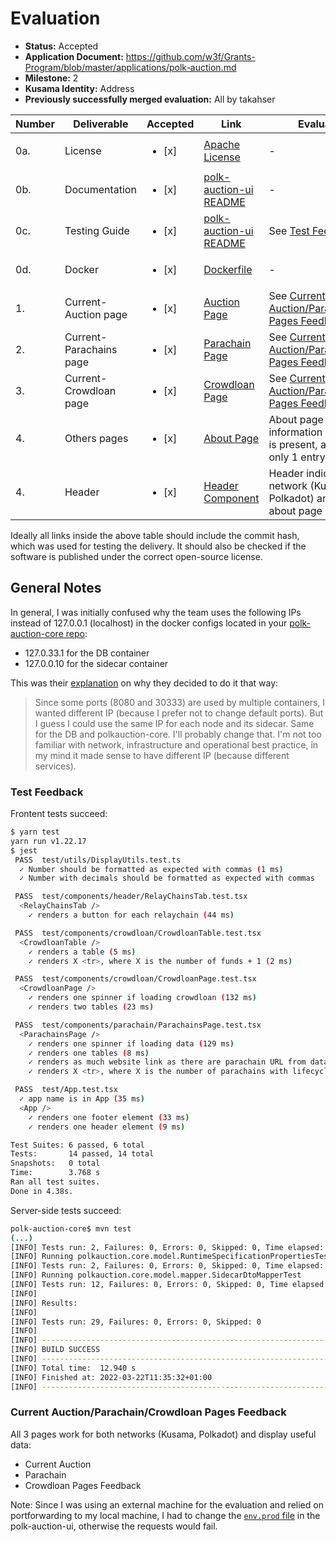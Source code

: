 # Evaluation

- **Status:** Accepted
- **Application Document:** https://github.com/w3f/Grants-Program/blob/master/applications/polk-auction.md
- **Milestone:** 2
- **Kusama Identity:** Address
- **Previously successfully merged evaluation:** All by takahser

| Number | Deliverable | Accepted | Link | Evaluation Notes |
| ------ | ----------- | -------- | ---- |----------------- |
| 0a. | License |<ul><li>[x] </li></ul>| [Apache License](https://github.com/CrommVardek/polk-auction-ui/blob/3286f5de70e87bd14e86fe43999897059d65aebb/LICENSE) | - |
| 0b. | Documentation |<ul><li>[x] </li></ul>| [polk-auction-ui README](https://github.com/CrommVardek/polk-auction-ui/blob/3286f5de70e87bd14e86fe43999897059d65aebb/README.md) | - |
| 0c. | Testing Guide |<ul><li>[x] </li></ul>| [polk-auction-ui README](https://github.com/CrommVardek/polk-auction-ui/blob/3286f5de70e87bd14e86fe43999897059d65aebb/README.md#test) | See [Test Feedback](#test-feedback) |
| 0d. | Docker |<ul><li>[x] </li></ul>| [Dockerfile](https://github.com/CrommVardek/polk-auction-ui/blob/3286f5de70e87bd14e86fe43999897059d65aebb/Dockerfile) | - |
| 1. | Current-Auction page |<ul><li>[x] </li></ul>| [Auction Page](https://github.com/CrommVardek/polk-auction-ui/tree/3286f5de70e87bd14e86fe43999897059d65aebb/src/components/auction) | See [Current Auction/Parachain/Crowdloan Pages Feedback](#current-auctionparachaincrowdloan-pages-feedback) |
| 2. | Current-Parachains page |<ul><li>[x] </li></ul>| [Parachain Page](https://github.com/CrommVardek/polk-auction-ui/tree/3286f5de70e87bd14e86fe43999897059d65aebb/src/components/parachain) | See [Current Auction/Parachain/Crowdloan Pages Feedback](#parachain-page-feedback) |
| 3. | Current-Crowdloan page |<ul><li>[x] </li></ul>| [Crowdloan Page](https://github.com/CrommVardek/polk-auction-ui/tree/3286f5de70e87bd14e86fe43999897059d65aebb/src/components/crowdloan) | See [Current Auction/Parachain/Crowdloan Pages Feedback](#crowdloan-page-feedback) |
| 4. | Others pages |<ul><li>[x] </li></ul>| [About Page](https://github.com/CrommVardek/polk-auction-ui/blob/3286f5de70e87bd14e86fe43999897059d65aebb/src/components/about/AboutPage.tsx) | About page with basic information and FAQ section is present, although there is only 1 entry. |
| 4. | Header |<ul><li>[x] </li></ul>| [Header Component](https://github.com/CrommVardek/polk-auction-ui/tree/3286f5de70e87bd14e86fe43999897059d65aebb/src/components/header) | Header indicates active network (Kusama or Polkadot) and contains link to about page |


Ideally all links inside the above table should include the commit hash,
which was used for testing the delivery. It should also be checked if the software is published under the correct open-source license.

## General Notes

In general, I was initially confused why the team uses the following IPs instead of 127.0.0.1 (localhost) in the docker configs located in your [polk-auction-core repo](https://github.com/CrommVardek/polk-auction-core):
- 127.0.33.1 for the DB container
- 127.0.0.10 for the sidecar container

This was their [explanation](https://github.com/w3f/Grant-Milestone-Delivery/pull/358#issuecomment-1066133063) on why they decided to do it that way:

> Since some ports (8080 and 30333) are used by multiple containers, I wanted different IP (because I prefer not to change default ports). But I guess I could use the same IP for each node and its sidecar. Same for the DB and polkauction-core. I'll probably change that. I'm not too familiar with network, infrastructure and operational best practice, in my mind it made sense to have different IP (because different services).

### Test Feedback

Frontent tests succeed:

```bash
$ yarn test
yarn run v1.22.17
$ jest
 PASS  test/utils/DisplayUtils.test.ts
  ✓ Number should be formatted as expected with commas (1 ms)
  ✓ Number with decimals should be formatted as expected with commas

 PASS  test/components/header/RelayChainsTab.test.tsx
  <RelayChainsTab />
    ✓ renders a button for each relaychain (44 ms)

 PASS  test/components/crowdloan/CrowdloanTable.test.tsx
  <CrowdloanTable />
    ✓ renders a table (5 ms)
    ✓ renders X <tr>, where X is the number of funds + 1 (2 ms)

 PASS  test/components/crowdloan/CrowdloanPage.test.tsx
  <CrowdloanPage />
    ✓ renders one spinner if loading crowdloan (132 ms)
    ✓ renders two tables (23 ms)

 PASS  test/components/parachain/ParachainsPage.test.tsx
  <ParachainsPage />
    ✓ renders one spinner if loading data (129 ms)
    ✓ renders one tables (8 ms)
    ✓ renders as much website link as there are parachain URL from data (23 ms)
    ✓ renders X <tr>, where X is the number of parachains with lifecycle Parachain + 1 (16 ms)

 PASS  test/App.test.tsx
  ✓ app name is in App (35 ms)
  <App />
    ✓ renders one footer element (33 ms)
    ✓ renders one header element (9 ms)

Test Suites: 6 passed, 6 total
Tests:       14 passed, 14 total
Snapshots:   0 total
Time:        3.768 s
Ran all test suites.
Done in 4.38s.
```

Server-side tests succeed:

```bash
polk-auction-core$ mvn test
(...)
[INFO] Tests run: 2, Failures: 0, Errors: 0, Skipped: 0, Time elapsed: 0.324 s - in polkauction.core.service.ParachainServiceTest
[INFO] Running polkauction.core.model.RuntimeSpecificationPropertiesTest
[INFO] Tests run: 2, Failures: 0, Errors: 0, Skipped: 0, Time elapsed: 0.029 s - in polkauction.core.model.RuntimeSpecificationPropertiesTest
[INFO] Running polkauction.core.model.mapper.SidecarDtoMapperTest
[INFO] Tests run: 12, Failures: 0, Errors: 0, Skipped: 0, Time elapsed: 0.015 s - in polkauction.core.model.mapper.SidecarDtoMapperTest
[INFO] 
[INFO] Results:
[INFO] 
[INFO] Tests run: 29, Failures: 0, Errors: 0, Skipped: 0
[INFO] 
[INFO] ------------------------------------------------------------------------
[INFO] BUILD SUCCESS
[INFO] ------------------------------------------------------------------------
[INFO] Total time:  12.940 s
[INFO] Finished at: 2022-03-22T11:35:32+01:00
[INFO] ------------------------------------------------------------------------
```

### Current Auction/Parachain/Crowdloan Pages Feedback

All 3 pages work for both networks (Kusama, Polkadot) and display useful data:

- Current Auction
- Parachain
- Crowdloan Pages Feedback

Note: Since I was using an external machine for the evaluation and relied on portforwarding to my local machine, I had to change the [`env.prod` file](https://github.com/CrommVardek/polk-auction-ui/blob/eef0c3b17662ebd80c86548e3f3b815744d1f8b5/.env.prod) in the polk-auction-ui, otherwise the requests would fail.